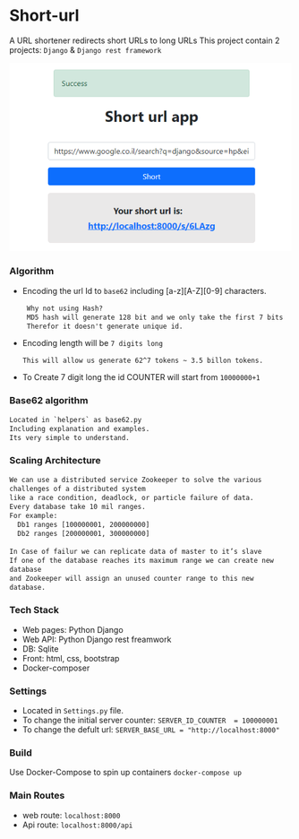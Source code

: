 # Short-url
A URL shortener redirects short URLs to long URLs
This project contain 2 projects: `Django` & `Django rest framework` 


![pici](https://github.com/aviv-b/short-url/blob/main/screenshots/success.PNG)

### Algorithm 
 - Encoding the url Id to `base62` including [a-z][A-Z][0-9] characters.
 
        Why not using Hash? 
        MD5 hash will generate 128 bit and we only take the first 7 bits 
        Therefor it doesn't generate unique id. 
 - Encoding length will be `7 digits long` 
 
       This will allow us generate 62^7 tokens ~ 3.5 billon tokens.
 - To Create 7 digit long the id COUNTER will start from `10000000+1`  
 
### Base62 algorithm 
  
    Located in `helpers` as base62.py 
    Including explanation and examples.
    Its very simple to understand.

### Scaling Architecture
    We can use a distributed service Zookeeper to solve the various challenges of a distributed system 
    like a race condition, deadlock, or particle failure of data.
    Every database take 10 mil ranges.
    For example: 
      Db1 ranges [100000001, 200000000]  
      Db2 ranges [200000001, 300000000] 
      
    In Case of failur we can replicate data of master to it’s slave
    If one of the database reaches its maximum range we can create new database 
    and Zookeeper will assign an unused counter range to this new database.

### Tech Stack 
- Web pages: Python Django 
- Web API: Python Django rest freamwork 
- DB: Sqlite 
- Front: html, css, bootstrap
- Docker-composer 

### Settings
- Located in `Settings.py` file.
- To change the initial server counter: `SERVER_ID_COUNTER  = 100000001`
- To change the defult url: `SERVER_BASE_URL = "http://localhost:8000"`



### Build
Use Docker-Compose to spin up containers `docker-compose up`

### Main Routes
 - web route: `localhost:8000`
 - Api route: `localhost:8000/api`
      
 



